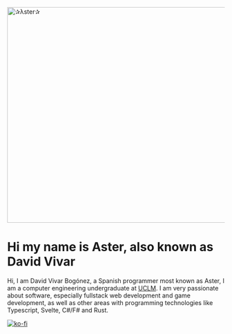 <img width="1500" height="500" alt="✰λster✰" src="https://github.com/user-attachments/assets/f0113a35-af00-4046-80fe-fe703ce8675f" />

# Hi my name is Aster, also known as David Vivar

Hi, I am David Vivar Bogónez, a Spanish programmer most known as Aster, I am a computer engineering undergraduate at [UCLM](https://uclm.es). I am very passionate about software, especially fullstack web development and game development, as well as other areas with programming technologies like Typescript, Svelte, C#/F# and Rust.

[![ko-fi](https://ko-fi.com/img/githubbutton_sm.svg)](https://ko-fi.com/B0B41HVJUR)
